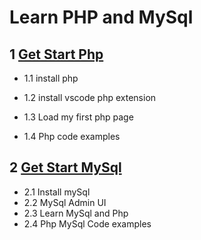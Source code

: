 # Learn PHP and MySql

## 1  [Get Start Php](./1.getStartPhp.md)

- 1.1 install php

- 1.2 install vscode php extension

- 1.3 Load my first php page

- 1.4 Php code examples

## 2 [Get Start MySql](2.mysql.md)

- 2.1 Install mySql
- 2.2 MySql Admin UI
- 2.3 Learn MySql and Php 
- 2.4 Php MySql Code examples
